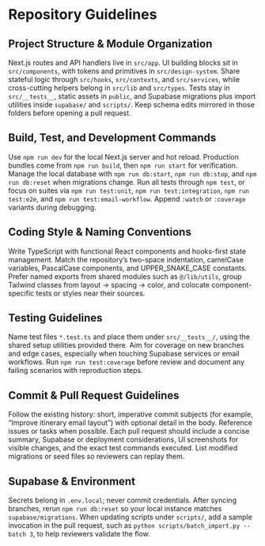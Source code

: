 # Repository Guidelines

## Project Structure & Module Organization
Next.js routes and API handlers live in `src/app`. UI building blocks sit in `src/components`, with tokens and primitives in `src/design-system`. Share stateful logic through `src/hooks`, `src/contexts`, and `src/services`, while cross-cutting helpers belong in `src/lib` and `src/types`. Tests stay in `src/__tests__`, static assets in `public`, and Supabase migrations plus import utilities inside `supabase/` and `scripts/`. Keep schema edits mirrored in those folders before opening a pull request.

## Build, Test, and Development Commands
Use `npm run dev` for the local Next.js server and hot reload. Production bundles come from `npm run build`, then `npm run start` for verification. Manage the local database with `npm run db:start`, `npm run db:stop`, and `npm run db:reset` when migrations change. Run all tests through `npm test`, or focus on suites via `npm run test:unit`, `npm run test:integration`, `npm run test:e2e`, and `npm run test:email-workflow`. Append `:watch` or `:coverage` variants during debugging.

## Coding Style & Naming Conventions
Write TypeScript with functional React components and hooks-first state management. Match the repository’s two-space indentation, camelCase variables, PascalCase components, and UPPER_SNAKE_CASE constants. Prefer named exports from shared modules such as `@/lib/utils`, group Tailwind classes from layout → spacing → color, and colocate component-specific tests or styles near their sources.

## Testing Guidelines
Name test files `*.test.ts` and place them under `src/__tests__/`, using the shared setup utilities provided there. Aim for coverage on new branches and edge cases, especially when touching Supabase services or email workflows. Run `npm run test:coverage` before review and document any failing scenarios with reproduction steps.

## Commit & Pull Request Guidelines
Follow the existing history: short, imperative commit subjects (for example, “Improve itinerary email layout”) with optional detail in the body. Reference issues or tasks when possible. Each pull request should include a concise summary, Supabase or deployment considerations, UI screenshots for visible changes, and the exact test commands executed. List modified migrations or seed files so reviewers can replay them.

## Supabase & Environment
Secrets belong in `.env.local`; never commit credentials. After syncing branches, rerun `npm run db:reset` so your local instance matches `supabase/migrations`. When updating scripts under `scripts/`, add a sample invocation in the pull request, such as `python scripts/batch_import.py --batch 3`, to help reviewers validate the flow.
